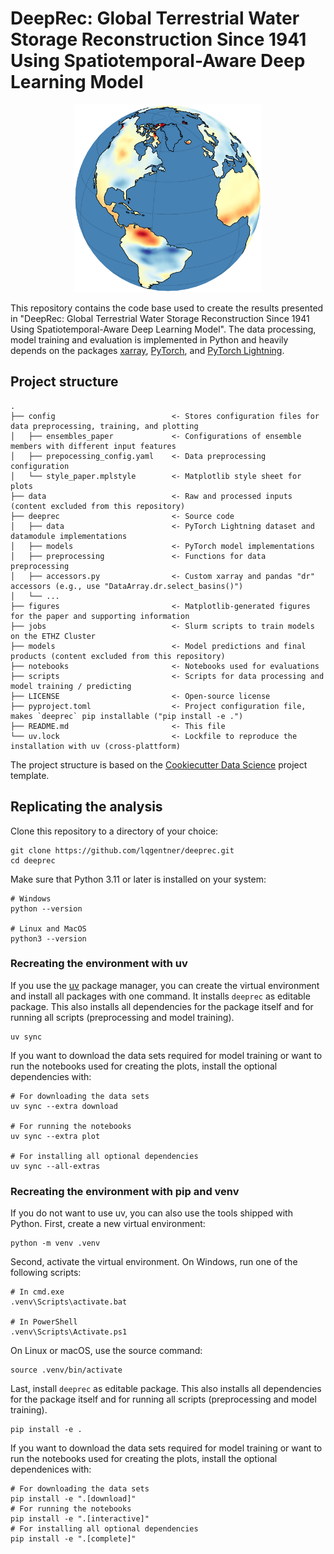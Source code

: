 # DeepRec: Global Terrestrial Water Storage Reconstruction Since 1941 Using Spatiotemporal-Aware Deep Learning Model

<p align="center">
    <img src="figures/cover/cover_southamerica.png" alt="Globe showing reconstructed TWS anomaly of a single month" width="300"/>
<p align="center">

This repository contains the code base used to create the results presented in "DeepRec: Global Terrestrial Water Storage Reconstruction Since 1941 Using Spatiotemporal-Aware Deep Learning Model". The data processing, model training and evaluation is implemented in Python and heavily depends on the packages [xarray](https://docs.xarray.dev/en/stable/), [PyTorch](https://pytorch.org/docs/stable/index.html), and [PyTorch Lightning](https://lightning.ai/docs/pytorch/stable/).

## Project structure

    .
    ├── config                          <- Stores configuration files for data preprocessing, training, and plotting
    │   ├── ensembles_paper             <- Configurations of ensemble members with different input features
    │   ├── prepocessing_config.yaml    <- Data preprocessing configuration
    │   └── style_paper.mplstyle        <- Matplotlib style sheet for plots
    ├── data                            <- Raw and processed inputs (content excluded from this repository)
    ├── deeprec                         <- Source code
    │   ├── data                        <- PyTorch Lightning dataset and datamodule implementations
    │   ├── models                      <- PyTorch model implementations
    │   ├── preprocessing               <- Functions for data preprocessing
    │   ├── accessors.py                <- Custom xarray and pandas "dr" accessors (e.g., use "DataArray.dr.select_basins()")
    │   └── ...
    ├── figures                         <- Matplotlib-generated figures for the paper and supporting information
    ├── jobs                            <- Slurm scripts to train models on the ETHZ Cluster
    ├── models                          <- Model predictions and final products (content excluded from this repository)
    ├── notebooks                       <- Notebooks used for evaluations
    ├── scripts                         <- Scripts for data processing and model training / predicting
    ├── LICENSE                         <- Open-source license
    ├── pyproject.toml                  <- Project configuration file, makes `deeprec` pip installable ("pip install -e .")
    ├── README.md                       <- This file
    └── uv.lock                         <- Lockfile to reproduce the installation with uv (cross-plattform)

The project structure is based on the [Cookiecutter Data Science](https://cookiecutter-data-science.drivendata.org/) project template.

## Replicating the analysis

Clone this repository to a directory of your choice:

    git clone https://github.com/lqgentner/deeprec.git
    cd deeprec

Make sure that Python 3.11 or later is installed on your system:

    # Windows
    python --version

    # Linux and MacOS
    python3 --version

### Recreating the environment with uv

If you use the [uv](https://docs.astral.sh/uv/) package manager, you can create the virtual environment and install all packages with one command. It installs `deeprec` as editable package. This also installs all dependencies for the package itself and for running all scripts (preprocessing and model training).

    uv sync

If you want to download the data sets required for model training or want to run the notebooks used for creating the plots, install the optional dependencies with:

    # For downloading the data sets
    uv sync --extra download

    # For running the notebooks
    uv sync --extra plot

    # For installing all optional dependencies
    uv sync --all-extras

### Recreating the environment with pip and venv

If you do not want to use uv, you can also use the tools shipped with Python. First, create a new virtual environment:

    python -m venv .venv

Second, activate the virtual environment. On Windows, run one of the following scripts:

    # In cmd.exe
    .venv\Scripts\activate.bat

    # In PowerShell
    .venv\Scripts\Activate.ps1

On Linux or macOS, use the source command:

    source .venv/bin/activate

Last, install `deeprec` as editable package. This also installs all dependencies for the package itself and for running all scripts (preprocessing and model training).

    pip install -e .

If you want to download the data sets required for model training or want to run the notebooks used for creating the plots, install the optional dependenices with:

    # For downloading the data sets
    pip install -e ".[download]"
    # For running the notebooks
    pip install -e ".[interactive]"
    # For installing all optional dependencies
    pip install -e ".[complete]"
